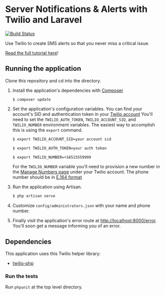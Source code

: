 # Server Notifications & Alerts with Twilio and Laravel

[![Build Status](https://travis-ci.org/TwilioDevEd/server-notifications-laravel.svg?branch=master)](https://travis-ci.org/TwilioDevEd/server-notifications-laravel)

Use Twilio to create SMS alerts so that you never miss a critical issue.

[Read the full tutorial here](https://www.twilio.com/docs/tutorials/walkthrough/server-notifications/php/laravel)!

## Running the application

Clone this repository and cd into the directory.

1. Install the application's dependencies with [Composer](https://getcomposer.org/)
   ```
   $ composer update
   ```

1. Set the application's configuration variables. You can find your
account's SID and authentication token in your
[Twilio account](https://www.twilio.com/user/account/voice-messaging)
You'll need to set the `TWILIO_AUTH_TOKEN`, `TWILIO_ACCOUNT_SID`, and
`TWILIO_NUMBER` environment variables. The easiest way to accomplish
this is using the `export` command.

   ```bash
   $ export TWILIO_ACCOUNT_SID=your account sid
   ```
   ```bash
   $ export TWILIO_AUTH_TOKEN=your auth token
   ```
   ```bash
   $ export TWILIO_NUMBER=+16515559999
   ```

   For the `TWILIO_NUMBER` variable you'll need to provision a new number
   in the
   [Manage Numbers page](https://www.twilio.com/user/account/phone-numbers/incoming)
   under your Twilio account. The phone number should be in
   [E.164 format](https://www.twilio.com/help/faq/phone-numbers/how-do-i-format-phone-numbers-to-work-internationally)

1. Run the application using Artisan.

   ```bash
   $ php artisan serve
   ```

1. Customize `config/administrators.json` with your name and phone number.

1. Finally visit the application's error route at
   [http://localhost:8000/error](http://localhost:8000/error). You'll
   soon get a message informing you of an error.

## Dependencies

This application uses this Twilio helper library:
* [twilio-php](https://github.com/twilio/twilio-php)

### Run the tests

Run `phpunit` at the top level directory.
